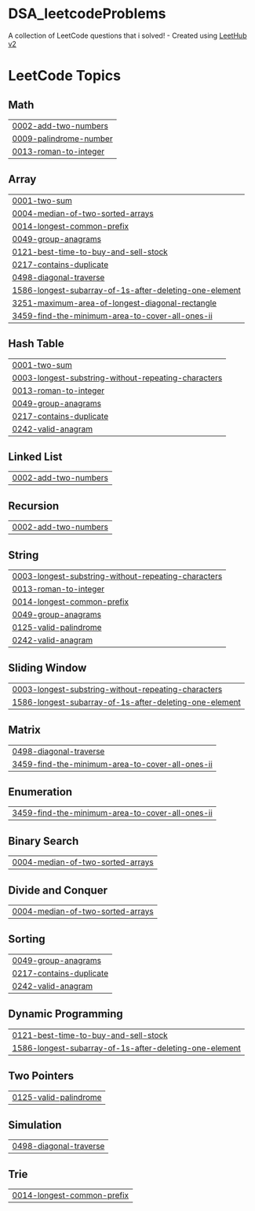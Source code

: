 # DSA_leetcodeProblems
A collection of LeetCode questions that i solved! - Created using [LeetHub v2](https://github.com/arunbhardwaj/LeetHub-2.0)

<!---LeetCode Topics Start-->
# LeetCode Topics
## Math
|  |
| ------- |
| [0002-add-two-numbers](https://github.com/JakeeUp/DSA_leetcodeProblems/tree/master/0002-add-two-numbers) |
| [0009-palindrome-number](https://github.com/JakeeUp/DSA_leetcodeProblems/tree/master/0009-palindrome-number) |
| [0013-roman-to-integer](https://github.com/JakeeUp/DSA_leetcodeProblems/tree/master/0013-roman-to-integer) |
## Array
|  |
| ------- |
| [0001-two-sum](https://github.com/JakeeUp/DSA_leetcodeProblems/tree/master/0001-two-sum) |
| [0004-median-of-two-sorted-arrays](https://github.com/JakeeUp/DSA_leetcodeProblems/tree/master/0004-median-of-two-sorted-arrays) |
| [0014-longest-common-prefix](https://github.com/JakeeUp/DSA_leetcodeProblems/tree/master/0014-longest-common-prefix) |
| [0049-group-anagrams](https://github.com/JakeeUp/DSA_leetcodeProblems/tree/master/0049-group-anagrams) |
| [0121-best-time-to-buy-and-sell-stock](https://github.com/JakeeUp/DSA_leetcodeProblems/tree/master/0121-best-time-to-buy-and-sell-stock) |
| [0217-contains-duplicate](https://github.com/JakeeUp/DSA_leetcodeProblems/tree/master/0217-contains-duplicate) |
| [0498-diagonal-traverse](https://github.com/JakeeUp/DSA_leetcodeProblems/tree/master/0498-diagonal-traverse) |
| [1586-longest-subarray-of-1s-after-deleting-one-element](https://github.com/JakeeUp/DSA_leetcodeProblems/tree/master/1586-longest-subarray-of-1s-after-deleting-one-element) |
| [3251-maximum-area-of-longest-diagonal-rectangle](https://github.com/JakeeUp/DSA_leetcodeProblems/tree/master/3251-maximum-area-of-longest-diagonal-rectangle) |
| [3459-find-the-minimum-area-to-cover-all-ones-ii](https://github.com/JakeeUp/DSA_leetcodeProblems/tree/master/3459-find-the-minimum-area-to-cover-all-ones-ii) |
## Hash Table
|  |
| ------- |
| [0001-two-sum](https://github.com/JakeeUp/DSA_leetcodeProblems/tree/master/0001-two-sum) |
| [0003-longest-substring-without-repeating-characters](https://github.com/JakeeUp/DSA_leetcodeProblems/tree/master/0003-longest-substring-without-repeating-characters) |
| [0013-roman-to-integer](https://github.com/JakeeUp/DSA_leetcodeProblems/tree/master/0013-roman-to-integer) |
| [0049-group-anagrams](https://github.com/JakeeUp/DSA_leetcodeProblems/tree/master/0049-group-anagrams) |
| [0217-contains-duplicate](https://github.com/JakeeUp/DSA_leetcodeProblems/tree/master/0217-contains-duplicate) |
| [0242-valid-anagram](https://github.com/JakeeUp/DSA_leetcodeProblems/tree/master/0242-valid-anagram) |
## Linked List
|  |
| ------- |
| [0002-add-two-numbers](https://github.com/JakeeUp/DSA_leetcodeProblems/tree/master/0002-add-two-numbers) |
## Recursion
|  |
| ------- |
| [0002-add-two-numbers](https://github.com/JakeeUp/DSA_leetcodeProblems/tree/master/0002-add-two-numbers) |
## String
|  |
| ------- |
| [0003-longest-substring-without-repeating-characters](https://github.com/JakeeUp/DSA_leetcodeProblems/tree/master/0003-longest-substring-without-repeating-characters) |
| [0013-roman-to-integer](https://github.com/JakeeUp/DSA_leetcodeProblems/tree/master/0013-roman-to-integer) |
| [0014-longest-common-prefix](https://github.com/JakeeUp/DSA_leetcodeProblems/tree/master/0014-longest-common-prefix) |
| [0049-group-anagrams](https://github.com/JakeeUp/DSA_leetcodeProblems/tree/master/0049-group-anagrams) |
| [0125-valid-palindrome](https://github.com/JakeeUp/DSA_leetcodeProblems/tree/master/0125-valid-palindrome) |
| [0242-valid-anagram](https://github.com/JakeeUp/DSA_leetcodeProblems/tree/master/0242-valid-anagram) |
## Sliding Window
|  |
| ------- |
| [0003-longest-substring-without-repeating-characters](https://github.com/JakeeUp/DSA_leetcodeProblems/tree/master/0003-longest-substring-without-repeating-characters) |
| [1586-longest-subarray-of-1s-after-deleting-one-element](https://github.com/JakeeUp/DSA_leetcodeProblems/tree/master/1586-longest-subarray-of-1s-after-deleting-one-element) |
## Matrix
|  |
| ------- |
| [0498-diagonal-traverse](https://github.com/JakeeUp/DSA_leetcodeProblems/tree/master/0498-diagonal-traverse) |
| [3459-find-the-minimum-area-to-cover-all-ones-ii](https://github.com/JakeeUp/DSA_leetcodeProblems/tree/master/3459-find-the-minimum-area-to-cover-all-ones-ii) |
## Enumeration
|  |
| ------- |
| [3459-find-the-minimum-area-to-cover-all-ones-ii](https://github.com/JakeeUp/DSA_leetcodeProblems/tree/master/3459-find-the-minimum-area-to-cover-all-ones-ii) |
## Binary Search
|  |
| ------- |
| [0004-median-of-two-sorted-arrays](https://github.com/JakeeUp/DSA_leetcodeProblems/tree/master/0004-median-of-two-sorted-arrays) |
## Divide and Conquer
|  |
| ------- |
| [0004-median-of-two-sorted-arrays](https://github.com/JakeeUp/DSA_leetcodeProblems/tree/master/0004-median-of-two-sorted-arrays) |
## Sorting
|  |
| ------- |
| [0049-group-anagrams](https://github.com/JakeeUp/DSA_leetcodeProblems/tree/master/0049-group-anagrams) |
| [0217-contains-duplicate](https://github.com/JakeeUp/DSA_leetcodeProblems/tree/master/0217-contains-duplicate) |
| [0242-valid-anagram](https://github.com/JakeeUp/DSA_leetcodeProblems/tree/master/0242-valid-anagram) |
## Dynamic Programming
|  |
| ------- |
| [0121-best-time-to-buy-and-sell-stock](https://github.com/JakeeUp/DSA_leetcodeProblems/tree/master/0121-best-time-to-buy-and-sell-stock) |
| [1586-longest-subarray-of-1s-after-deleting-one-element](https://github.com/JakeeUp/DSA_leetcodeProblems/tree/master/1586-longest-subarray-of-1s-after-deleting-one-element) |
## Two Pointers
|  |
| ------- |
| [0125-valid-palindrome](https://github.com/JakeeUp/DSA_leetcodeProblems/tree/master/0125-valid-palindrome) |
## Simulation
|  |
| ------- |
| [0498-diagonal-traverse](https://github.com/JakeeUp/DSA_leetcodeProblems/tree/master/0498-diagonal-traverse) |
## Trie
|  |
| ------- |
| [0014-longest-common-prefix](https://github.com/JakeeUp/DSA_leetcodeProblems/tree/master/0014-longest-common-prefix) |
<!---LeetCode Topics End-->
